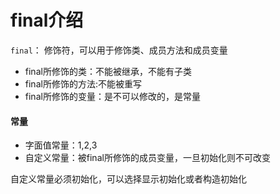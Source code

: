 # final介绍

`final`： 修饰符，可以用于修饰类、成员方法和成员变量

- final所修饰的类：不能被继承，不能有子类
- final所修饰的方法:不能被重写
- final所修饰的变量：是不可以修改的，是常量

#### 常量

- 字面值常量：1,2,3
- 自定义常量：被final所修饰的成员变量，一旦初始化则不可改变

自定义常量必须初始化，可以选择显示初始化或者构造初始化